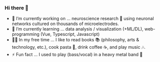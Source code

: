 ### Hi there 👋

- 🔭 I’m currently working on ... neuroscience research 🧠 using neuronal networks cultured on thousands of microelectrodes.
- 🌱 I’m currently learning ... data analysis / visualization (+ML/DL), web-programming (Vue, Typescript, Javascript)
- 💁‍♂️ In my free time ... I like to read books 📚 (philosophy, arts & technology, etc.), cook pasta 🍝, drink coffee ☕️, and play music 🎶.
- ⚡ Fun fact ... I used to play (bass/vocal) in a heavy metal band 🎸

<!--
**tk-neuron/tk-neuron** is a ✨ _special_ ✨ repository because its `README.md` (this file) appears on your GitHub profile.

Here are some ideas to get you started:

- 🔭 I’m currently working on ... neuroscience research, using neuronal networks cultured on thousands of microelectrodes
- 🌱 I’m currently learning ... machine learning, web-programming (Vue, Typescript, Javascript)
- 💬 Ask me about ...
- ⚡ Fun fact ... used to play in a heavy metal band! 🎸😎
-->
